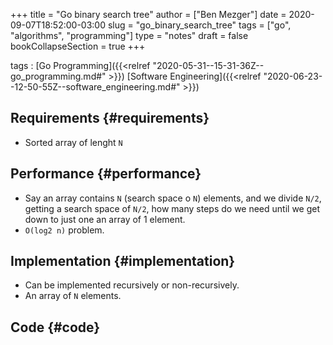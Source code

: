 +++
title = "Go binary search tree"
author = ["Ben Mezger"]
date = 2020-09-07T18:52:00-03:00
slug = "go_binary_search_tree"
tags = ["go", "algorithms", "programming"]
type = "notes"
draft = false
bookCollapseSection = true
+++

tags
: [Go Programming]({{<relref "2020-05-31--15-31-36Z--go_programming.md#" >}}) [Software Engineering]({{<relref "2020-06-23--12-50-55Z--software_engineering.md#" >}})


## Requirements {#requirements}

-   Sorted array of lenght `N`


## Performance {#performance}

-   Say an array contains `N` (search space o `N`) elements, and we divide `N/2`,
    getting a search space of `N/2`, how many steps do we need until we get down
    to just one an array of 1 element.
-   `O(log2 n)` problem.


## Implementation {#implementation}

-   Can be implemented recursively or non-recursively.
-   An array of `N` elements.


## Code {#code}

```go

```